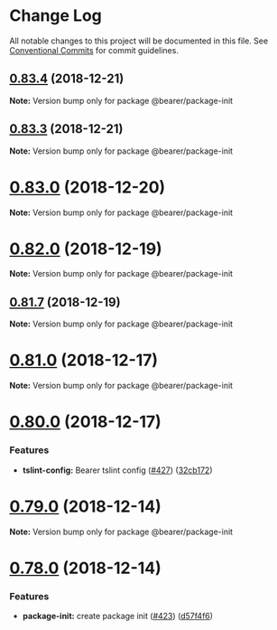 # Change Log

All notable changes to this project will be documented in this file.
See [Conventional Commits](https://conventionalcommits.org) for commit guidelines.

<a name="0.83.4"></a>
## [0.83.4](https://github.com/bearer/bearer/compare/v0.83.3...v0.83.4) (2018-12-21)

**Note:** Version bump only for package @bearer/package-init





<a name="0.83.3"></a>
## [0.83.3](https://github.com/bearer/bearer/compare/v0.83.2...v0.83.3) (2018-12-21)

**Note:** Version bump only for package @bearer/package-init





<a name="0.83.0"></a>
# [0.83.0](https://github.com/bearer/bearer/compare/v0.82.0...v0.83.0) (2018-12-20)

**Note:** Version bump only for package @bearer/package-init





<a name="0.82.0"></a>
# [0.82.0](https://github.com/bearer/bearer/compare/v0.81.9...v0.82.0) (2018-12-19)

**Note:** Version bump only for package @bearer/package-init





<a name="0.81.7"></a>
## [0.81.7](https://github.com/bearer/bearer/compare/v0.81.6...v0.81.7) (2018-12-19)

**Note:** Version bump only for package @bearer/package-init





<a name="0.81.0"></a>
# [0.81.0](https://github.com/bearer/bearer/compare/v0.80.1...v0.81.0) (2018-12-17)

**Note:** Version bump only for package @bearer/package-init





<a name="0.80.0"></a>
# [0.80.0](https://github.com/bearer/bearer/compare/v0.79.0...v0.80.0) (2018-12-17)


### Features

* **tslint-config:** Bearer tslint config ([#427](https://github.com/bearer/bearer/issues/427)) ([32cb172](https://github.com/bearer/bearer/commit/32cb172))





<a name="0.79.0"></a>
# [0.79.0](https://github.com/bearer/bearer/compare/v0.78.0...v0.79.0) (2018-12-14)

**Note:** Version bump only for package @bearer/package-init





<a name="0.78.0"></a>
# [0.78.0](https://github.com/bearer/bearer/compare/v0.77.0...v0.78.0) (2018-12-14)


### Features

* **package-init:** create package init ([#423](https://github.com/bearer/bearer/issues/423)) ([d57f4f6](https://github.com/bearer/bearer/commit/d57f4f6))
